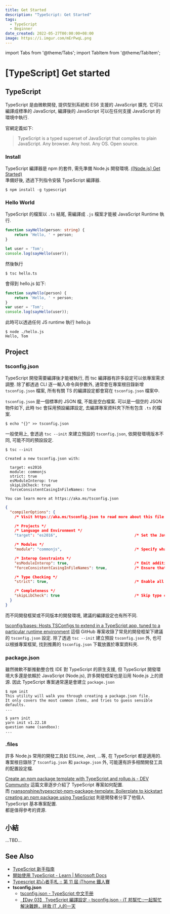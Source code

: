 ```yaml
---
title: Get Started
description: "TypeScript: Get Started"
tags:
  - TypeScript
  - Beginner
date_created: 2022-05-27T00:00:00+08:00
image: https://i.imgur.com/mErPwqL.png
---
```


import Tabs from '@theme/Tabs';
import TabItem from '@theme/TabItem';

[TypeScript] Get started
========================

TypeScript
----------

TypeScript 是由微軟開發, 提供型別系統和 ES6 支援的 JavaScript 擴充. 
它可以編譯成標準的 JavaScript, 編譯後的 JavaScript 可以在任何支援 JavaScript 的環境中執行.

官網定義如下:

> TypeScript is a typed superset of JavaScript that compiles to plain JavaScript. Any browser. Any host. Any OS. Open source.

### Install ###

TypeScript 編譯器是 npm 的套件, 需先準備 Node.js 開發環境. [([Node.js] Get Started)](../node.js/js_get-started.md)  
準備好後, 透過下列指令安裝 TypeScript 編譯器.

``` shell
$ npm install -g typescript
```

### Hello World ###

TypeScript 的檔案以 `.ts` 結尾, 需編譯成 `.js` 檔案才能被 JavaScript Runtime 執行.

```ts title="hello.ts"
function sayHello(person: string) {
    return 'Hello, ' + person;
}

let user = 'Tom';
console.log(sayHello(user));
```
然後執行

``` shell
$ tsc hello.ts
```
會得到 hello.js 如下:

```js title="hello.js"
function sayHello(person) {
    return 'Hello, ' + person;
}
var user = 'Tom';
console.log(sayHello(user));
```
此時可以透過任何 JS runtime 執行 hello.js

``` shell
$ node ./hello.js
Hello, Tom
```


Project
-------

### tsconfig.json ###

TypeScript 開發需要編譯後才能被執行, 而 tsc 編譯器有許多設定可以依專案需求調整.
除了都透過 CLI 逐一輸入命令與參數外, 通常會在專案根目錄新增 `tsconfig.json` 檔案,
所有有關 TS 的編譯設定都會寫在 `tsconfig.json` 檔案中.

`tsconfig.json` 是一個標準的 JSON 檔, 不能是空白檔案. 可以是一個空的 JSON 物件如下,
此時 tsc 會採用預設編譯設定, 去編譯專案資料夾下所有包含 `.ts` 的檔案.

``` shell 
$ echo "{}" >> tsconfig.json
```

一般使用上, 會透過 `tsc --init` 來建立預設的 `tsconfig.json`, 
依開發環境版本不同, 可能不同的預設設定. 

<Tabs>
  <TabItem value="shell" label="Shell" default>

```shell
$ tsc --init

Created a new tsconfig.json with:

  target: es2016
  module: commonjs
  strict: true
  esModuleInterop: true
  skipLibCheck: true
  forceConsistentCasingInFileNames: true

You can learn more at https://aka.ms/tsconfig.json
```
  </TabItem>
  <TabItem value="json" label="tsconfig.json">

```json
{
  "compilerOptions": {
    /* Visit https://aka.ms/tsconfig.json to read more about this file */

    /* Projects */
    /* Language and Environment */
    "target": "es2016",                                  /* Set the JavaScript language version for emitted JavaScript and include compatible library declarations. */

    /* Modules */
    "module": "commonjs",                                /* Specify what module code is generated. */

    /* Interop Constraints */
    "esModuleInterop": true,                             /* Emit additional JavaScript to ease support for importing CommonJS modules. This enables `allowSyntheticDefaultImports` for type compatibility. */
    "forceConsistentCasingInFileNames": true,            /* Ensure that casing is correct in imports. */

    /* Type Checking */
    "strict": true,                                      /* Enable all strict type-checking options. */

    /* Completeness */
    "skipLibCheck": true                                 /* Skip type checking all .d.ts files. */
  }
}
```
  </TabItem>
</Tabs>

而不同開發框架或不同版本的開發環境, 建議的編譯設定也有所不同.

[tsconfig/bases: Hosts TSConfigs to extend in a TypeScript app, tuned to a particular runtime environment](https://github.com/tsconfig/bases)
這個 GitHub 專案收錄了常見的開發框架下建議的 `tsconfig.json` 設定. 
除了透過 `tsc --init` 建立預設 `tsconfig.json` 外, 
也可以根據專案框架, 找到推薦的 `tsconfig.json` 下載放置於專案資料夾.

### package.json ###

雖然微軟不斷推動整合性 IDE 對 TypeScript 的原生支援, 
但 TypeScript 開發環境大多還是依賴於 JavaScript (Node.js),
許多開發框架也是沿用 Node.js 上的資源. 
因此 TypeScript 專案通常還是會建立 `package.json`

<Tabs>
  <TabItem value="npm" label="npm" default>

```shell
$ npm init
This utility will walk you through creating a package.json file.
It only covers the most common items, and tries to guess sensible defaults.
...
```
  </TabItem>
  <TabItem value="yarn" label="yarn">

```shell
$ yarn init
yarn init v1.22.18
question name (sandbox): 
...
```
  </TabItem>
</Tabs>

### .files ###

許多 Node.js 常用的開發工具如 ESLine, Jest, ...等, 
在 TypeScript 都是適用的. 
專案根目錄除了 `tsconfig.json` 和 `package.json` 外, 
可能還有許多相關開發工具的配置設定檔. 

[Create an npm package template with TypeScript and rollup.js - DEV Community](https://dev.to/0xkoji/create-an-npm-package-template-with-typescript-and-rollup-js-294a)
這篇文章逐步介紹了 TypeScript 專案如何配置.  
而 [ryansonshine/typescript-npm-package-template: Boilerplate to kickstart creating an npm package using TypeScript](https://github.com/ryansonshine/typescript-npm-package-template)
則是開發者分享了他個人 TypeScript 基本專案配置.  
都是值得參考的資源.



小結
----

...TBD...


See Also
--------

-   [TypeScript 新手指南](https://willh.gitbook.io/typescript-tutorial/)
-   [開始使用 TypeScript - Learn | Microsoft Docs](https://docs.microsoft.com/zh-tw/learn/modules/typescript-get-started/)
-   [Typescript 初心者手札 :: 第 11 屆 iThome 鐵人賽](https://ithelp.ithome.com.tw/users/20120053/ironman/2273)
-   __tsconfig.json__
    -   [tsconfig.json - TypeScript 中文手册](https://typescript.bootcss.com/tsconfig-json.html)
    -   [【Day 03】 TypeScript 編譯設定 - tsconfig.json - iT 邦幫忙::一起幫忙解決難題，拯救 IT 人的一天](https://ithelp.ithome.com.tw/articles/10216636)
